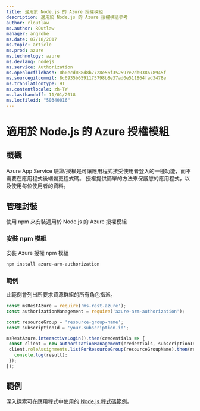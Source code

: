 ```yaml
---
title: 適用於 Node.js 的 Azure 授權模組
description: 適用於 Node.js 的 Azure 授權模組參考
author: rloutlaw
ms.author: ROutlaw
manager: angrobe
ms.date: 07/18/2017
ms.topic: article
ms.prod: azure
ms.technology: azure
ms.devlang: nodejs
ms.service: Authorization
ms.openlocfilehash: 0b0ecd088d8b7728e56f352597e2db038678945f
ms.sourcegitcommit: 8c6935b6591175798b8e37ad0e511864fad3478e
ms.translationtype: HT
ms.contentlocale: zh-TW
ms.lasthandoff: 11/01/2018
ms.locfileid: "50340016"
---
```

# <a name="azure-authorization-modules-for-nodejs"></a>適用於 Node.js 的 Azure 授權模組

## <a name="overview"></a>概觀

Azure App Service 驗證/授權是可讓應用程式接受使用者登入的一種功能，而不需要在應用程式後端變更程式碼。 授權提供簡單的方法來保護您的應用程式，以及使用每位使用者的資料。

## <a name="management-package"></a>管理封裝

使用 npm 來安裝適用於 Node.js 的 Azure 授權模組

### <a name="install-the-npm-module"></a>安裝 npm 模組

安裝 Azure 授權 npm 模組

```bash
npm install azure-arm-authorization
```

### <a name="example"></a>範例

此範例會列出所要求資源群組的所有角色指派。

```javascript
const msRestAzure = require('ms-rest-azure');
const authorizationManagement = require('azure-arm-authorization');

const resourceGroup = 'resource-group-name';
const subscriptionId = 'your-subscription-id';

msRestAzure.interactiveLogin().then(credentials => {
 const client = new authorizationManagement(credentials, subscriptionId);
 client.roleAssignments.listForResourceGroup(resourceGroupName).then(result => {
   console.log(result);
 });
});
```

## <a name="samples"></a>範例

深入探索可在應用程式中使用的 [Node.js 程式碼範例](https://azure.microsoft.com/resources/samples/?platform=nodejs)。
